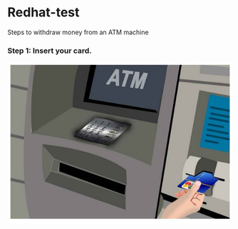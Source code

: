 # Redhat-test
Steps to withdraw money from an ATM machine

### Step 1: Insert your card.

![](https://github.com/agilantony/Redhat-test/blob/master/Insert%20card.JPG)
